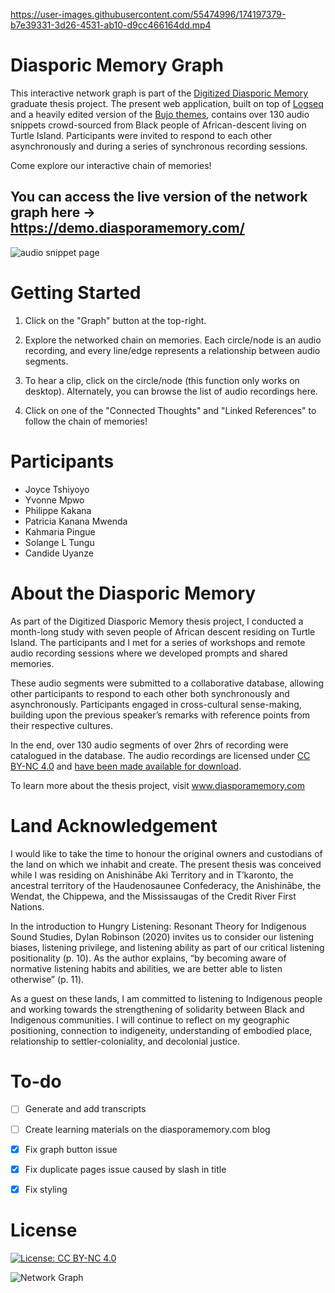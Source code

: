 https://user-images.githubusercontent.com/55474996/174197379-b7e39331-3d26-4531-ab10-d9cc466164dd.mp4

# Diasporic Memory Graph

This interactive network graph is part of the [Digitized Diasporic Memory](diasporamemory.com/) graduate thesis project. The present web application, built on top of [Logseq](logseq.com/) and a heavily edited version of the [Bujo themes](https://piotrsss.github.io/logseq-tools/public/#/bujo-themes), contains over 130 audio snippets crowd-sourced from Black people of African-descent living on Turtle Island. Participants were invited to respond to each other asynchronously and during a series of synchronous recording sessions.

Come explore our interactive chain of memories!

## You can access the live version of the network graph here → https://demo.diasporamemory.com/

![audio snippet page](https://user-images.githubusercontent.com/55474996/197865526-e5dd2e3b-1970-4790-a100-51e3f5d41062.png)


# Getting Started
1. Click on the "Graph" button at the top-right.

2. Explore the networked chain on memories. Each circle/node is an audio recording, and every line/edge represents a relationship between audio segments.

3. To hear a clip, click on the circle/node (this function only works on desktop). Alternately, you can browse the list of audio recordings here.

4. Click on one of the "Connected Thoughts" and "Linked References" to follow the chain of memories!

# Participants
- Joyce Tshiyoyo
- Yvonne Mpwo
- Philippe Kakana
- Patricia Kanana Mwenda
- Kahmaria Pingue
- Solange L Tungu
- Candide Uyanze

# About the Diasporic Memory
As part of the Digitized Diasporic Memory thesis project, I conducted a month-long study with seven people of African descent residing on Turtle Island. The participants and I met for a series of workshops and remote audio recording sessions where we developed prompts and shared memories.

These audio segments were submitted to a collaborative database, allowing other participants to respond to each other both synchronously and asynchronously. Participants engaged in cross-cultural sense-making, building upon the previous speaker’s remarks with reference points from their respective cultures.

In the end, over 130 audio segments of over 2hrs of recording were catalogued in the database. The audio recordings are licensed under [CC BY-NC 4.0](https://creativecommons.org/licenses/by-nc/4.0/) and [have been made available for download](https://diasporamemory.com/database/).

To learn more about the thesis project, visit www.diasporamemory.com

# Land Acknowledgement
I would like to take the time to honour the original owners and custodians of the land on which we inhabit and create. The present thesis was conceived while I was residing on Anishinābe Akì Territory and in T’karonto, the ancestral territory of the Haudenosaunee Confederacy, the Anishinābe, the Wendat, the Chippewa, and the Mississaugas of the Credit River First Nations.

In the introduction to Hungry Listening: Resonant Theory for Indigenous Sound Studies, Dylan Robinson (2020) invites us to consider our listening biases, listening privilege, and listening ability as part of our critical listening positionality (p. 10). As the author explains, “by becoming aware of normative listening habits and abilities, we are better able to listen otherwise” (p. 11).

As a guest on these lands, I am committed to listening to Indigenous people and working towards the strengthening of solidarity between Black and Indigenous communities. I will continue to reflect on my geographic positioning, connection to indigeneity, understanding of embodied place, relationship to settler-coloniality, and decolonial justice.

# To-do
- [ ] Generate and add transcripts
- [ ] Create learning materials on the diasporamemory.com blog
- [x] Fix graph button issue
- [x] Fix duplicate pages issue caused by slash in title
- [x] Fix styling


# License
[![License: CC BY-NC 4.0](https://img.shields.io/badge/License-CC%20BY--NC%204.0-lightgrey.svg)](https://creativecommons.org/licenses/by-nc/4.0/)


![Network Graph](https://user-images.githubusercontent.com/55474996/167474914-82d91ab1-3d52-4d4c-a447-893487eec30b.PNG)

